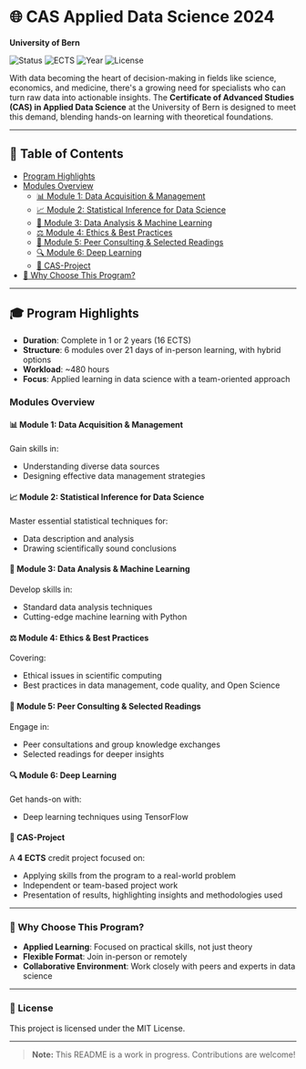 # 🌐 CAS Applied Data Science 2024
**University of Bern**

![Status](https://img.shields.io/badge/Status-Active-brightgreen)
![ECTS](https://img.shields.io/badge/ECTS-16-blue)
![Year](https://img.shields.io/badge/Year-2024-lightgrey)
![License](https://img.shields.io/badge/License-MIT-blue.svg)

With data becoming the heart of decision-making in fields like science, economics, and medicine, there's a growing need for specialists who can turn raw data into actionable insights. The **Certificate of Advanced Studies (CAS) in Applied Data Science** at the University of Bern is designed to meet this demand, blending hands-on learning with theoretical foundations.

---

## 📑 Table of Contents
- [Program Highlights](#program-highlights)
- [Modules Overview](#modules-overview)
  - [📊 Module 1: Data Acquisition & Management](#-module-1-data-acquisition--management)
  - [📈 Module 2: Statistical Inference for Data Science](#-module-2-statistical-inference-for-data-science)
  - [🤖 Module 3: Data Analysis & Machine Learning](#-module-3-data-analysis--machine-learning)
  - [⚖️ Module 4: Ethics & Best Practices](#-module-4-ethics--best-practices)
  - [🤝 Module 5: Peer Consulting & Selected Readings](#-module-5-peer-consulting--selected-readings)
  - [🔍 Module 6: Deep Learning](#-module-6-deep-learning)
  - [📂 CAS-Project](#-module-7-cas-project)
- [🚀 Why Choose This Program?](#-why-choose-this-program)

---

## 🎓 Program Highlights
- **Duration**: Complete in 1 or 2 years (16 ECTS)
- **Structure**: 6 modules over 21 days of in-person learning, with hybrid options
- **Workload**: ~480 hours
- **Focus**: Applied learning in data science with a team-oriented approach

### Modules Overview

#### 📊 Module 1: Data Acquisition & Management
Gain skills in:
- Understanding diverse data sources
- Designing effective data management strategies

#### 📈 Module 2: Statistical Inference for Data Science
Master essential statistical techniques for:
- Data description and analysis
- Drawing scientifically sound conclusions

#### 🤖 Module 3: Data Analysis & Machine Learning
Develop skills in:
- Standard data analysis techniques
- Cutting-edge machine learning with Python

#### ⚖️ Module 4: Ethics & Best Practices
Covering:
- Ethical issues in scientific computing
- Best practices in data management, code quality, and Open Science

#### 🤝 Module 5: Peer Consulting & Selected Readings
Engage in:
- Peer consultations and group knowledge exchanges
- Selected readings for deeper insights

#### 🔍 Module 6: Deep Learning
Get hands-on with:
- Deep learning techniques using TensorFlow

#### 📂 CAS-Project
A **4 ECTS** credit project focused on:
- Applying skills from the program to a real-world problem
- Independent or team-based project work
- Presentation of results, highlighting insights and methodologies used

---

### 🚀 Why Choose This Program?
- **Applied Learning**: Focused on practical skills, not just theory
- **Flexible Format**: Join in-person or remotely
- **Collaborative Environment**: Work closely with peers and experts in data science

---

### 📝 License
This project is licensed under the MIT License.

---

> **Note:** This README is a work in progress. Contributions are welcome!